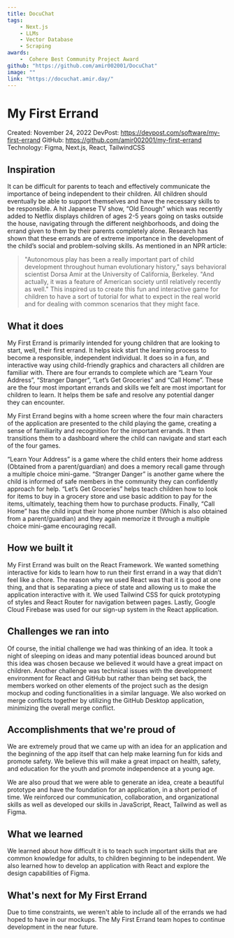 ```yaml
---
title: DocuChat 
tags: 
    - Next.js
    - LLMs
    - Vector Database
    - Scraping
awards:
    -  Cohere Best Community Project Award
github: "https://github.com/amir002001/DocuChat"
image: ""
link: "https://docuchat.amir.day/"
---
```

# My First Errand

Created: November 24, 2022
DevPost: https://devpost.com/software/my-first-errand
GitHub: https://github.com/amir002001/my-first-errand
Technology: Figma, Next.js, React, TailwindCSS

## **Inspiration**

It can be difficult for parents to teach and effectively communicate the importance of being independent to their children. All children should eventually be able to support themselves and have the necessary skills to be responsible. A hit Japanese TV show, “Old Enough” which was recently added to Netflix displays children of ages 2-5 years going on tasks outside the house, navigating through the different neighborhoods, and doing the errand given to them by their parents completely alone. Research has shown that these errands are of extreme importance in the development of the child’s social and problem-solving skills. As mentioned in an NPR article:

> "Autonomous play has been a really important part of child development throughout human evolutionary history," says behavioral scientist Dorsa Amir at the University of California, Berkeley. "And actually, it was a feature of American society until relatively recently as well." This inspired us to create this fun and interactive game for children to have a sort of tutorial for what to expect in the real world and for dealing with common scenarios that they might face.
> 

## **What it does**

My First Errand is primarily intended for young children that are looking to start, well, their first errand. It helps kick start the learning process to become a responsible, independent individual. It does so in a fun, and interactive way using child-friendly graphics and characters all children are familiar with. There are four errands to complete which are “Learn Your Address”, “Stranger Danger”, “Let’s Get Groceries” and “Call Home”. These are the four most important errands and skills we felt are most important for children to learn. It helps them be safe and resolve any potential danger they can encounter.

My First Errand begins with a home screen where the four main characters of the application are presented to the child playing the game, creating a sense of familiarity and recognition for the important errands. It then transitions them to a dashboard where the child can navigate and start each of the four games.

“Learn Your Address” is a game where the child enters their home address (Obtained from a parent/guardian) and does a memory recall game through a multiple choice mini-game. “Stranger Danger” is another game where the child is informed of safe members in the community they can confidently approach for help. “Let’s Get Groceries” helps teach children how to look for items to buy in a grocery store and use basic addition to pay for the items, ultimately, teaching them how to purchase products. Finally, “Call Home” has the child input their home phone number (Which is also obtained from a parent/guardian) and they again memorize it through a multiple choice mini-game encouraging recall.

## **How we built it**

My First Errand was built on the React Framework. We wanted something interactive for kids to learn how to run their first errand in a way that didn’t feel like a chore. The reason why we used React was that it is good at one thing, and that is separating a piece of state and allowing us to make the application interactive with it. We used Tailwind CSS for quick prototyping of styles and React Router for navigation between pages. Lastly, Google Cloud Firebase was used for our sign-up system in the React application.

## **Challenges we ran into**

Of course, the initial challenge we had was thinking of an idea. It took a night of sleeping on ideas and many potential ideas bounced around but this idea was chosen because we believed it would have a great impact on children. Another challenge was technical issues with the development environment for React and GitHub but rather than being set back, the members worked on other elements of the project such as the design mockup and coding functionalities in a similar language. We also worked on merge conflicts together by utilizing the GitHub Desktop application, minimizing the overall merge conflict.

## **Accomplishments that we're proud of**

We are extremely proud that we came up with an idea for an application and the beginning of the app itself that can help make learning fun for kids and promote safety. We believe this will make a great impact on health, safety, and education for the youth and promote independence at a young age.

We are also proud that we were able to generate an idea, create a beautiful prototype and have the foundation for an application, in a short period of time. We reinforced our communication, collaboration, and organizational skills as well as developed our skills in JavaScript, React, Tailwind as well as Figma.

## **What we learned**

We learned about how difficult it is to teach such important skills that are common knowledge for adults, to children beginning to be independent. We also learned how to develop an application with React and explore the design capabilities of Figma.

## **What's next for My First Errand**

Due to time constraints, we weren't able to include all of the errands we had hoped to have in our mockups. The My First Errand team hopes to continue development in the near future.
